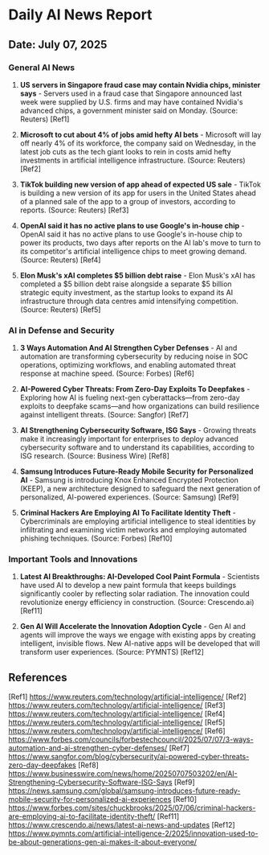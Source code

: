 # Daily AI News Report

## Date: July 07, 2025

### General AI News

1. **US servers in Singapore fraud case may contain Nvidia chips, minister says** - Servers used in a fraud case that Singapore announced last week were supplied by U.S. firms and may have contained Nvidia's advanced chips, a government minister said on Monday. (Source: Reuters) [Ref1]

2. **Microsoft to cut about 4% of jobs amid hefty AI bets** - Microsoft will lay off nearly 4% of its workforce, the company said on Wednesday, in the latest job cuts as the tech giant looks to rein in costs amid hefty investments in artificial intelligence infrastructure. (Source: Reuters) [Ref2]

3. **TikTok building new version of app ahead of expected US sale** - TikTok is building a new version of its app for users in the United States ahead of a planned sale of the app to a group of investors, according to reports. (Source: Reuters) [Ref3]

4. **OpenAI said it has no active plans to use Google's in-house chip** - OpenAI said it has no active plans to use Google's in-house chip to power its products, two days after reports on the AI lab's move to turn to its competitor's artificial intelligence chips to meet growing demand. (Source: Reuters) [Ref4]

5. **Elon Musk's xAI completes $5 billion debt raise** - Elon Musk's xAI has completed a $5 billion debt raise alongside a separate $5 billion strategic equity investment, as the startup looks to expand its AI infrastructure through data centres amid intensifying competition. (Source: Reuters) [Ref5]

### AI in Defense and Security

1. **3 Ways Automation And AI Strengthen Cyber Defenses** - AI and automation are transforming cybersecurity by reducing noise in SOC operations, optimizing workflows, and enabling automated threat response at machine speed. (Source: Forbes) [Ref6]

2. **AI-Powered Cyber Threats: From Zero-Day Exploits To Deepfakes** - Exploring how AI is fueling next-gen cyberattacks—from zero-day exploits to deepfake scams—and how organizations can build resilience against intelligent threats. (Source: Sangfor) [Ref7]

3. **AI Strengthening Cybersecurity Software, ISG Says** - Growing threats make it increasingly important for enterprises to deploy advanced cybersecurity software and to understand its capabilities, according to ISG research. (Source: Business Wire) [Ref8]

4. **Samsung Introduces Future-Ready Mobile Security for Personalized AI** - Samsung is introducing Knox Enhanced Encrypted Protection (KEEP), a new architecture designed to safeguard the next generation of personalized, AI-powered experiences. (Source: Samsung) [Ref9]

5. **Criminal Hackers Are Employing AI To Facilitate Identity Theft** - Cybercriminals are employing artificial intelligence to steal identities by infiltrating and examining victim networks and employing automated phishing techniques. (Source: Forbes) [Ref10]

### Important Tools and Innovations

1. **Latest AI Breakthroughs: AI-Developed Cool Paint Formula** - Scientists have used AI to develop a new paint formula that keeps buildings significantly cooler by reflecting solar radiation. The innovation could revolutionize energy efficiency in construction. (Source: Crescendo.ai) [Ref11]

2. **Gen AI Will Accelerate the Innovation Adoption Cycle** - Gen AI and agents will improve the ways we engage with existing apps by creating intelligent, invisible flows. New AI-native apps will be developed that will transform user experiences. (Source: PYMNTS) [Ref12]

## References

[Ref1] https://www.reuters.com/technology/artificial-intelligence/
[Ref2] https://www.reuters.com/technology/artificial-intelligence/
[Ref3] https://www.reuters.com/technology/artificial-intelligence/
[Ref4] https://www.reuters.com/technology/artificial-intelligence/
[Ref5] https://www.reuters.com/technology/artificial-intelligence/
[Ref6] https://www.forbes.com/councils/forbestechcouncil/2025/07/07/3-ways-automation-and-ai-strengthen-cyber-defenses/
[Ref7] https://www.sangfor.com/blog/cybersecurity/ai-powered-cyber-threats-zero-day-deepfakes
[Ref8] https://www.businesswire.com/news/home/20250707503202/en/AI-Strengthening-Cybersecurity-Software-ISG-Says
[Ref9] https://news.samsung.com/global/samsung-introduces-future-ready-mobile-security-for-personalized-ai-experiences
[Ref10] https://www.forbes.com/sites/chuckbrooks/2025/07/06/criminal-hackers-are-employing-ai-to-facilitate-identity-theft/
[Ref11] https://www.crescendo.ai/news/latest-ai-news-and-updates
[Ref12] https://www.pymnts.com/artificial-intelligence-2/2025/innovation-used-to-be-about-generations-gen-ai-makes-it-about-everyone/
